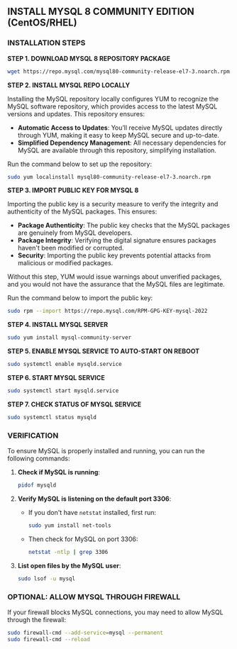 
## INSTALL MYSQL 8 COMMUNITY EDITION (CentOS/RHEL)

### INSTALLATION STEPS

**STEP 1. DOWNLOAD MYSQL 8 REPOSITORY PACKAGE**
```sh
wget https://repo.mysql.com/mysql80-community-release-el7-3.noarch.rpm
```

**STEP 2. INSTALL MYSQL REPO LOCALLY**

Installing the MySQL repository locally configures YUM to recognize the MySQL software repository, which provides access to the latest MySQL versions and updates. This repository ensures:
- **Automatic Access to Updates**: You’ll receive MySQL updates directly through YUM, making it easy to keep MySQL secure and up-to-date.
- **Simplified Dependency Management**: All necessary dependencies for MySQL are available through this repository, simplifying installation.

Run the command below to set up the repository:

```sh
sudo yum localinstall mysql80-community-release-el7-3.noarch.rpm
```

**STEP 3. IMPORT PUBLIC KEY FOR MYSQL 8**

Importing the public key is a security measure to verify the integrity and authenticity of the MySQL packages. This ensures:
- **Package Authenticity**: The public key checks that the MySQL packages are genuinely from MySQL developers.
- **Package Integrity**: Verifying the digital signature ensures packages haven't been modified or corrupted.
- **Security**: Importing the public key prevents potential attacks from malicious or modified packages.

Without this step, YUM would issue warnings about unverified packages, and you would not have the assurance that the MySQL files are legitimate.

Run the command below to import the public key:

```sh
sudo rpm --import https://repo.mysql.com/RPM-GPG-KEY-mysql-2022
```

**STEP 4. INSTALL MYSQL SERVER**
```sh
sudo yum install mysql-community-server
```

**STEP 5. ENABLE MYSQL SERVICE TO AUTO-START ON REBOOT**
```sh
sudo systemctl enable mysqld.service
```

**STEP 6. START MYSQL SERVICE**
```sh
sudo systemctl start mysqld.service
```

**STEP 7. CHECK STATUS OF MYSQL SERVICE**
```sh
sudo systemctl status mysqld
```

### VERIFICATION

To ensure MySQL is properly installed and running, you can run the following commands:

1. **Check if MySQL is running**: 
   ```sh
   pidof mysqld
   ```

2. **Verify MySQL is listening on the default port 3306**:
   - If you don't have `netstat` installed, first run:
     ```sh
     sudo yum install net-tools
     ```
   - Then check for MySQL on port 3306:
     ```sh
     netstat -ntlp | grep 3306
     ```

3. **List open files by the MySQL user**:
   ```sh
   sudo lsof -u mysql
   ```

### OPTIONAL: ALLOW MYSQL THROUGH FIREWALL
If your firewall blocks MySQL connections, you may need to allow MySQL through the firewall:

```sh
sudo firewall-cmd --add-service=mysql --permanent
sudo firewall-cmd --reload
```
